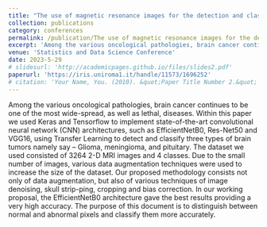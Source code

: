 ```yaml
---
title: "The use of magnetic resonance images for the detection and classification of brain cancers with D-CNN"
collection: publications
category: conferences
permalink: /publication/The use of magnetic resonance images for the detection and classification of brain cancers with D-CNN
excerpt: 'Among the various oncological pathologies, brain cancer continues to be one of the most wide-spread, as well as lethal, diseases. Within this paper we used Keras and Tensorflow to implement state-of-the-art convolutional neural network (CNN) architectures, such as EfficientNetB0, Res-Net50 and VGG16, using Transfer Learning to detect and classify three types of brain tumors namely say – Glioma, meningioma, and pituitary. The dataset we used consisted of 3264 2-D MRI images and 4 classes. Due to the small number of images, various data augmentation techniques were used to increase the size of the dataset. Our proposed methodology consists not only of data augmentation, but also of various techniques of image denoising, skull strip-ping, cropping and bias correction. In our working proposal, the EfficientNetB0 architecture gave the best results providing a very high accuracy. The purpose of this document is to distinguish between normal and abnormal pixels and classify them more accurately.'
venue: 'Statistics and Data Science Conference'
date: 2023-5-29
# slidesurl: 'http://academicpages.github.io/files/slides2.pdf'
paperurl: 'https://iris.uniroma1.it/handle/11573/1696252'
# citation: 'Your Name, You. (2010). &quot;Paper Title Number 2.&quot; <i>Journal 1</i>. 1(2).'
---
```


Among the various oncological pathologies, brain cancer continues to be one of the most wide-spread, as well as lethal, diseases. Within this paper we used Keras and Tensorflow to implement state-of-the-art convolutional neural network (CNN) architectures, such as EfficientNetB0, Res-Net50 and VGG16, using Transfer Learning to detect and classify three types of brain tumors namely say – Glioma, meningioma, and pituitary. The dataset we used consisted of 3264 2-D MRI images and 4 classes. Due to the small number of images, various data augmentation techniques were used to increase the size of the dataset. Our proposed methodology consists not only of data augmentation, but also of various techniques of image denoising, skull strip-ping, cropping and bias correction. In our working proposal, the EfficientNetB0 architecture gave the best results providing a very high accuracy. The purpose of this document is to distinguish between normal and abnormal pixels and classify them more accurately.